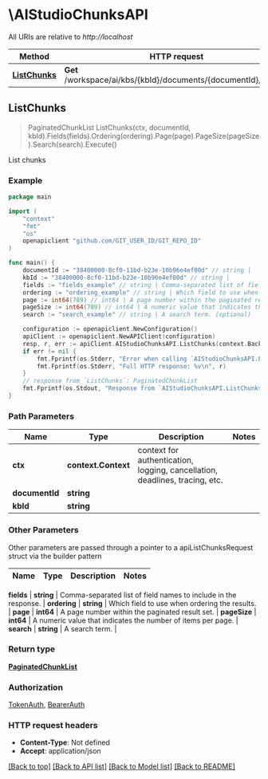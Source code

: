# \AIStudioChunksAPI

All URIs are relative to *http://localhost*

Method | HTTP request | Description
------------- | ------------- | -------------
[**ListChunks**](AIStudioChunksAPI.md#ListChunks) | **Get** /workspace/ai/kbs/{kbId}/documents/{documentId}/chunks | List chunks



## ListChunks

> PaginatedChunkList ListChunks(ctx, documentId, kbId).Fields(fields).Ordering(ordering).Page(page).PageSize(pageSize).Search(search).Execute()

List chunks



### Example

```go
package main

import (
	"context"
	"fmt"
	"os"
	openapiclient "github.com/GIT_USER_ID/GIT_REPO_ID"
)

func main() {
	documentId := "38400000-8cf0-11bd-b23e-10b96e4ef00d" // string | 
	kbId := "38400000-8cf0-11bd-b23e-10b96e4ef00d" // string | 
	fields := "fields_example" // string | Comma-separated list of field names to include in the response. (optional)
	ordering := "ordering_example" // string | Which field to use when ordering the results. (optional)
	page := int64(789) // int64 | A page number within the paginated result set. (optional)
	pageSize := int64(789) // int64 | A numeric value that indicates the number of items per page. (optional)
	search := "search_example" // string | A search term. (optional)

	configuration := openapiclient.NewConfiguration()
	apiClient := openapiclient.NewAPIClient(configuration)
	resp, r, err := apiClient.AIStudioChunksAPI.ListChunks(context.Background(), documentId, kbId).Fields(fields).Ordering(ordering).Page(page).PageSize(pageSize).Search(search).Execute()
	if err != nil {
		fmt.Fprintf(os.Stderr, "Error when calling `AIStudioChunksAPI.ListChunks``: %v\n", err)
		fmt.Fprintf(os.Stderr, "Full HTTP response: %v\n", r)
	}
	// response from `ListChunks`: PaginatedChunkList
	fmt.Fprintf(os.Stdout, "Response from `AIStudioChunksAPI.ListChunks`: %v\n", resp)
}
```

### Path Parameters


Name | Type | Description  | Notes
------------- | ------------- | ------------- | -------------
**ctx** | **context.Context** | context for authentication, logging, cancellation, deadlines, tracing, etc.
**documentId** | **string** |  | 
**kbId** | **string** |  | 

### Other Parameters

Other parameters are passed through a pointer to a apiListChunksRequest struct via the builder pattern


Name | Type | Description  | Notes
------------- | ------------- | ------------- | -------------


 **fields** | **string** | Comma-separated list of field names to include in the response. | 
 **ordering** | **string** | Which field to use when ordering the results. | 
 **page** | **int64** | A page number within the paginated result set. | 
 **pageSize** | **int64** | A numeric value that indicates the number of items per page. | 
 **search** | **string** | A search term. | 

### Return type

[**PaginatedChunkList**](PaginatedChunkList.md)

### Authorization

[TokenAuth](../README.md#TokenAuth), [BearerAuth](../README.md#BearerAuth)

### HTTP request headers

- **Content-Type**: Not defined
- **Accept**: application/json

[[Back to top]](#) [[Back to API list]](../README.md#documentation-for-api-endpoints)
[[Back to Model list]](../README.md#documentation-for-models)
[[Back to README]](../README.md)

